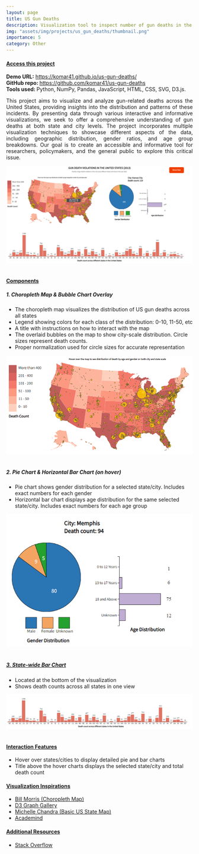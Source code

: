 ```yaml
---
layout: page
title: US Gun Deaths
description: Visualization tool to inspect number of gun deaths in the US states and cities in year 2013
img: "assets/img/projects/us_gun_deaths/thumbnail.png"
importance: 5
category: Other
---
```


<h4><u>Access this project</u></h4>
<b>Demo URL:</b> <a href='https://komar41.github.io/us-gun-deaths'>https://komar41.github.io/us-gun-deaths/</a> <br>
<b>GitHub repo: </b> <a href='https://github.com/komar41/us-gun-deaths'>https://github.com/komar41/us-gun-deaths</a> <br>
<b>Tools used: </b> Python, NumPy, Pandas, JavaScript, HTML, CSS, SVG, D3.js.

<p align='justify'>
This project aims to visualize and analyze gun-related deaths across the United States, providing insights into the distribution and patterns of these incidents. By presenting data through various interactive and informative visualizations, we seek to offer a comprehensive understanding of gun deaths at both state and city levels. The project incorporates multiple visualization techniques to showcase different aspects of the data, including geographic distribution, gender ratios, and age group breakdowns. Our goal is to create an accessible and informative tool for researchers, policymakers, and the general public to explore this critical issue.
</p>
<div class="row">
    <div class="col-sm mt-3 mt-md-0">
        <img src="https://github.com/komar41/us-gun-deaths/raw/main/img/Final.png" alt="US Gun Death Visualization" class="img-fluid rounded z-depth-1">
    </div>
</div>
<br>

<h4><u>Components</u></h4>
<h5>1. Choropleth Map & Bubble Chart Overlay</h5>
<p align='justify'>
<ul>
    <li>The choropleth map visualizes the distribution of US gun deaths across all states</li>
    <li>Legend showing colors for each class of the distribution: 0-10, 11-50, etc</li>
    <li>A title with instructions on how to interact with the map</li>
    <li>The overlaid bubbles on the map to show city-scale distribution. Circle sizes represent death counts.</li>
    <li>Proper normalization used for circle sizes for accurate representation</li>
</ul>
</p>
<div class="row">
    <div class="col-sm mt-3 mt-md-0">
        <img src="https://github.com/komar41/us-gun-deaths/raw/main/img/WhiteHat1.png" alt="Choropleth Map & Bubble Chart Overlay" class="img-fluid rounded z-depth-1">
    </div>
</div>
<br>
<h5>2. Pie Chart & Horizontal Bar Chart (on hover)</h5>
<p align='justify'>
<ul>
    <li>Pie chart shows gender distribution for a selected state/city. Includes exact numbers for each gender</li>
    <li>Horizontal bar chart displays age distribution for the same selected state/city. Includes exact numbers for each age group</li>
</ul>
</p>
<div class="row">
    <div class="col-sm mt-3 mt-md-0">
        <img src="https://github.com/komar41/us-gun-deaths/raw/main/img/WhiteHat2.png" alt="Pie Chart & Horizontal Bar Chart" class="img-fluid rounded z-depth-1">
    </div>
</div>
<br>
<h5><u>3. State-wide Bar Chart</u></h5>
<p align='justify'>
<ul>
    <li>Located at the bottom of the visualization</li>
    <li>Shows death counts across all states in one view</li>
</ul>
</p>
<div class="row">
    <div class="col-sm mt-3 mt-md-0">
        <img src="https://github.com/komar41/us-gun-deaths/raw/main/img/WhiteHat3.png" alt="State-wide Bar Chart" class="img-fluid rounded z-depth-1">
    </div>
</div>
<br>
<h4><u>Interaction Features</u></h4>
<p align='justify'>
<ul>
    <li>Hover over states/cities to display detailed pie and bar charts</li>
    <li>Title above the hover charts displays the selected state/city and total death count</li>
</ul>
</p>
<h4><u>Visualization Inspirations</u></h4>
<p align='justify'>
<ul>
    <li><a href="https://bl.ocks.org/wboykinm/dbbe50d1023f90d4e241712395c27fb3">Bill Morris (Choropleth Map)</a></li>
    <li><a href="https://d3-graph-gallery.com/">D3 Graph Gallery</a></li>
    <li><a href="https://github.com/academind/d3js-basics/tree/d3-demo-finished">Michelle Chandra (Basic US State Map)</a></li>
    <li><a href="http://bl.ocks.org/michellechandra/0b2ce4923dc9b5809922">Academind</a></li>
</ul>
</p>
<h4><u>Additional Resources</u></h4>
<p align='justify'>
<ul>
    <li><a href="https://stackoverflow.com/">Stack Overflow</a></li>
</ul>
</p>
